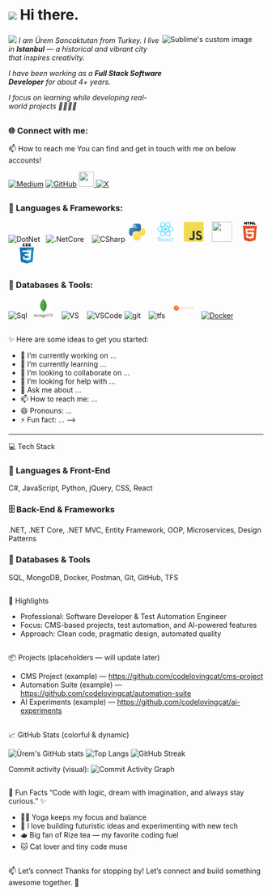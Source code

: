 # <img src = "https://raw.githubusercontent.com/MartinHeinz/MartinHeinz/master/wave.gif" width = "50px"> Hi there.  
### 
<img align='right' src="https://user-images.githubusercontent.com/36550960/107927036-222f7f80-6f7f-11eb-9b97-b51bf37f4984.gif" width="200" height="150" alt="Sublime's custom image"/>

<p><em> <img src="https://media.giphy.com/media/mGcNjsfWAjY5AEZNw6/giphy.gif" width="50"> I am Ürem Sancaktutan from Turkey. I live in <b>Istanbul</b> — a historical and vibrant city that inspires creativity.  
<p>I have been working as a <b>Full Stack Software Developer</b> for about 4+ years.  
<p>I focus on learning while developing real-world projects 🚀👩🏼‍💻 </em></p>

##

<h3>🌐 Connect with me:</h3>
 📫 How to reach me
You can find and get in touch with me on below accounts!

<p>
 
<a href="https://uremsancaktutan.medium.com" target="blank"><img alt="Medium" src="https://raw.githubusercontent.com/rahuldkjain/github-profile-readme-generator/master/src/images/icons/Social/medium.svg" style="height:30px; width:30px" /></a>
<a href="https://github.com/codelovingcat/" target="blank"><img alt="GitHub" src="https://raw.githubusercontent.com/rahuldkjain/github-profile-readme-generator/master/src/images/icons/Social/github.svg" style="height:30px; width:30px" /></a>
<a href="https://linkedin.com/in/uremsancaktutan" target="blank"><img src="https://user-images.githubusercontent.com/36550960/107999423-ff897f00-6fef-11eb-9a06-bbbdea10e238.png" width="30" height="30"> </a>
<a href="https://x.com/uremifelse" target="blank"><img alt="X" src="https://raw.githubusercontent.com/rahuldkjain/github-profile-readme-generator/master/src/images/icons/Social/twitter.svg" style="height:30px; width:30px" /></a>
</p> 

##

<h3>🧠 Languages & Frameworks:</h3>

<p>
 <img src="https://user-images.githubusercontent.com/36550960/107997731-2e055b00-6fec-11eb-949f-030fce54fa80.png" alt="DotNet" width="40" height="40">&nbsp;&nbsp;
<img src="https://user-images.githubusercontent.com/36550960/107997079-9ce1b480-6fea-11eb-977e-9ed16387e0fa.png" alt=".NetCore" width="40" height="40">&nbsp;&nbsp;&nbsp;
<img src="https://user-images.githubusercontent.com/36550960/107998459-d536c200-6fed-11eb-9f8a-946370a0ed61.png" width="40" height="40" alt="CSharp">  
<a href="https://www.python.org/" target="_blank"><img alt="Python" src="https://raw.githubusercontent.com/devicons/devicon/master/icons/python/python-original.svg" style="height:40px; width:40px" /></a>&nbsp;&nbsp;&nbsp;
 <a href="https://www.w3schools.com/css/" target="_blank"><img alt="react" src="https://raw.githubusercontent.com/devicons/devicon/master/icons/react/react-original-wordmark.svg" style="height:40px; width:40px" /></a>&nbsp;&nbsp;&nbsp;
 <a href="https://developer.mozilla.org/en-US/docs/Web/JavaScript" target="_blank"><img alt="JavaScript" src="https://raw.githubusercontent.com/devicons/devicon/master/icons/javascript/javascript-original.svg" style="height:40px; width:40px" /></a>&nbsp;&nbsp;&nbsp;
 <a href="https://www.w3schools.com/css/" target="_blank"><img src="https://user-images.githubusercontent.com/36550960/108389598-7e610080-7218-11eb-9bdd-a70cd04a24c5.png" width="40" height="40"></a>&nbsp;&nbsp;&nbsp;
<a href="https://www.w3schools.com/html/" target="_blank"><img alt="HTML5" src="https://raw.githubusercontent.com/devicons/devicon/master/icons/html5/html5-original-wordmark.svg" style="height:40px; width:40px" /></a>&nbsp;&nbsp;&nbsp;
<a href="https://www.w3schools.com/css/" target="_blank"><img alt="CSS3" src="https://raw.githubusercontent.com/devicons/devicon/master/icons/css3/css3-original-wordmark.svg" style="height:40px; width:40px" /></a>&nbsp;&nbsp;&nbsp;

  
</p>

## 

<h3>🧩 Databases & Tools:</h3>
<p>
<img src="https://user-images.githubusercontent.com/36550960/107998967-f0560180-6fee-11eb-8c47-5847d6f507e4.png" alt="Sql" width="40" height="40">&nbsp;&nbsp;&nbsp;<img src="https://raw.githubusercontent.com/devicons/devicon/master/icons/mongodb/mongodb-original-wordmark.svg" style="height:40px; width:40px" /></a>&nbsp;&nbsp;&nbsp;
<img src="https://user-images.githubusercontent.com/36550960/107999139-6b1f1c80-6fef-11eb-8942-01522e016725.png" alt="VS" width="40" height="40">&nbsp;&nbsp;&nbsp;
<img src="https://user-images.githubusercontent.com/36550960/107997991-cb608f00-6fec-11eb-8ffe-e330c6406da8.png" alt="VSCode" width="40" height="40">
<img src="https://user-images.githubusercontent.com/36550960/107999241-a15c9c00-6fef-11eb-9913-f3bff6046c03.png" alt="git" width="40" height="40">&nbsp;&nbsp;&nbsp;
<img src="https://user-images.githubusercontent.com/36550960/108389828-b700da00-7218-11eb-869b-18355159edc9.png" alt="tfs" width="40" height="40">&nbsp;&nbsp;&nbsp;
<a href="https://www.w3schools.com/css/" target="_blank"><img alt="PostMan" src="https://raw.githubusercontent.com/devicons/devicon/master/icons/postman/postman-original-wordmark.svg" style="height:40px; width:40px" /></a>&nbsp;&nbsp;&nbsp;
<a href="https://www.w3schools.com/css/" target="_blank"><img alt="Docker"  src="https://raw.githubusercontent.com/devicons/devicon/master/icon/docker/docker-original-wordmark.svg" style="height:40px; width:40px" /></a>&nbsp;&nbsp;&nbsp;
</p>

##

✨ Here are some ideas to get you started:

- 🔭 I’m currently working on ...
- 🌱 I’m currently learning ...
- 👯 I’m looking to collaborate on ...
- 🤔 I’m looking for help with ...
- 💬 Ask me about ...
- 📫 How to reach me: ...
- 😄 Pronouns: ...
- ⚡ Fun fact: ...
-->
******************************************************************

💻 Tech Stack

### 💫 Languages & Front-End
C#, JavaScript, Python, jQuery, CSS, React

### 🗄️ Back-End & Frameworks
.NET, .NET Core, .NET MVC, Entity Framework, OOP, Microservices, Design Patterns

### 🧰 Databases & Tools
SQL, MongoDB, Docker, Postman, Git, GitHub, TFS

##

🚀 Highlights
- Professional: Software Developer & Test Automation Engineer  
- Focus: CMS-based projects, test automation, and AI-powered features  
- Approach: Clean code, pragmatic design, automated quality

##

📦 Projects (placeholders — will update later)
- CMS Project (example) — https://github.com/codelovingcat/cms-project
- Automation Suite (example) — https://github.com/codelovingcat/automation-suite
- AI Experiments (example) — https://github.com/codelovingcat/ai-experiments

##

📈 GitHub Stats (colorful & dynamic)

![Ürem's GitHub stats](https://github-readme-stats.vercel.app/api?username=codelovingcat&show_icons=true&theme=tokyonight)
![Top Langs](https://github-readme-stats.vercel.app/api/top-langs/?username=codelovingcat&layout=compact&theme=radical)
![GitHub Streak](https://github-readme-streak-stats.herokuapp.com/?user=codelovingcat&theme=catppuccin)

Commit activity (visual):
![Commit Activity Graph](https://activity-graph.herokuapp.com/graph?username=codelovingcat&theme=react-dark)

##

🌈 Fun Facts
“Code with logic, dream with imagination, and always stay curious.” ✨  
- 🧘‍♀️ Yoga keeps my focus and balance  
- 🚀 I love building futuristic ideas and experimenting with new tech  
- 🫖 Big fan of Rize tea — my favorite coding fuel  
- 🐱 Cat lover and tiny code muse

##

📫 Let’s connect
Thanks for stopping by! Let’s connect and build something awesome together. 🌟

<!-- Tip: Replace placeholder project links with real repos. You can also change themes in the stat images (tokyonight, radical, catppuccin) to match your preferred palette. -->
